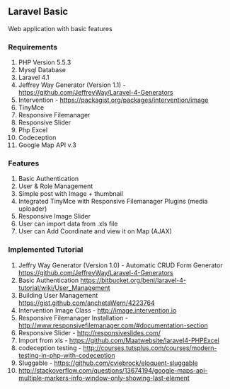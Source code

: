 ## Laravel Basic
Web application with basic features

### Requirements
1. PHP Version 5.5.3
2. Mysql Database
3. Laravel 4.1
4. Jeffrey Way Generator (Version 1.1) - https://github.com/JeffreyWay/Laravel-4-Generators
5. Intervention - https://packagist.org/packages/intervention/image
6. TinyMce
7. Responsive Filemanager
8. Responsive Slider
9. Php Excel
10. Codeception
11. Google Map API v.3

### Features
1. Basic Authentication
2. User & Role Management
3. Simple post with Image + thumbnail
4. Integrated TinyMce with Responsive Filemanager Plugins (media uploader)
5. Responsive Image Slider
6. User can import data from .xls file
7. User can Add Coordinate and view it on Map (AJAX)

### Implemented Tutorial
1. Jeffry Way Generator (Version 1.0) - Automatic CRUD Form Generator
    https://github.com/JeffreyWay/Laravel-4-Generators
2. Basic Authentication
    https://bitbucket.org/beni/laravel-4-tutorial/wiki/User_Management
3. Building User Management
    https://gist.github.com/anchetaWern/4223764
4. Intervention Image Class - http://image.intervention.io
5. Responsive Filemanager Installation - http://www.responsivefilemanager.com/#documentation-section
8. Responsive Slider - http://responsiveslides.com/
9. Import from xls - https://github.com/Maatwebsite/laravel4-PHPExcel
10. codeception testing - http://courses.tutsplus.com/courses/modern-testing-in-php-with-codeception
11. Sluggable - https://github.com/cviebrock/eloquent-sluggable
12. http://stackoverflow.com/questions/13674194/google-maps-api-multiple-markers-info-window-only-showing-last-element








